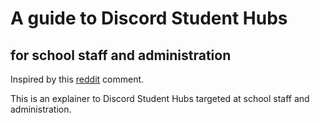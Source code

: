 # A guide to Discord Student Hubs
## for school staff and administration

Inspired by this [reddit](https://www.reddit.com/r/discordapp/comments/pnr3ja/when_the_discord_school_hub_goes_live_for_a/hcr8jg6?utm_source=share&utm_medium=web2x&context=3) comment.

This is an explainer to Discord Student Hubs targeted at school staff and administration.